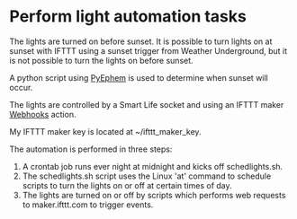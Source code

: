# Perform light automation tasks

The lights are turned on before sunset. It is possible to turn lights on at
sunset with IFTTT using a sunset trigger from Weather Underground, but it is 
not possible to turn the lights on before sunset.

A python script using [PyEphem](http://rhodesmill.org/pyephem/) is used to 
determine when sunset will occur.

The lights are controlled by a Smart Life socket and using an IFTTT maker 
[Webhooks](https://ifttt.com/maker_webhooks) action.

My IFTTT maker key is located at ~/ifttt_maker_key.

The automation is performed in three steps:
1. A crontab job runs ever night at midnight and kicks off schedlights.sh.
1. The schedlights.sh script uses the Linux 'at' command to schedule scripts to 
   turn the lights on or off at certain times of day.
1. The lights are turned on or off by scripts which performs web requests
   to maker.ifttt.com to trigger events.
